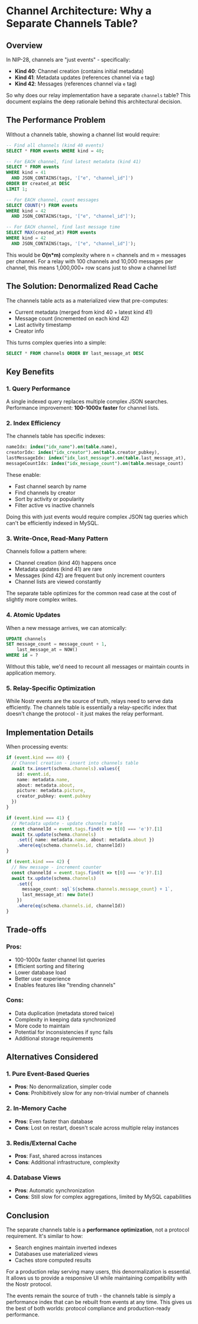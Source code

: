 # Channel Architecture: Why a Separate Channels Table?

## Overview

In NIP-28, channels are "just events" - specifically:
- **Kind 40**: Channel creation (contains initial metadata)
- **Kind 41**: Metadata updates (references channel via `e` tag)
- **Kind 42**: Messages (references channel via `e` tag)

So why does our relay implementation have a separate `channels` table? This document explains the deep rationale behind this architectural decision.

## The Performance Problem

Without a channels table, showing a channel list would require:

```sql
-- Find all channels (kind 40 events)
SELECT * FROM events WHERE kind = 40;

-- For EACH channel, find latest metadata (kind 41)
SELECT * FROM events 
WHERE kind = 41 
  AND JSON_CONTAINS(tags, '["e", "channel_id"]')
ORDER BY created_at DESC 
LIMIT 1;

-- For EACH channel, count messages
SELECT COUNT(*) FROM events 
WHERE kind = 42 
  AND JSON_CONTAINS(tags, '["e", "channel_id"]');

-- For EACH channel, find last message time
SELECT MAX(created_at) FROM events 
WHERE kind = 42 
  AND JSON_CONTAINS(tags, '["e", "channel_id"]');
```

This would be **O(n*m)** complexity where n = channels and m = messages per channel. For a relay with 100 channels and 10,000 messages per channel, this means 1,000,000+ row scans just to show a channel list!

## The Solution: Denormalized Read Cache

The channels table acts as a materialized view that pre-computes:
- Current metadata (merged from kind 40 + latest kind 41)
- Message count (incremented on each kind 42)
- Last activity timestamp
- Creator info

This turns complex queries into a simple: 
```sql
SELECT * FROM channels ORDER BY last_message_at DESC
```

## Key Benefits

### 1. Query Performance

A single indexed query replaces multiple complex JSON searches. Performance improvement: **100-1000x faster** for channel lists.

### 2. Index Efficiency

The channels table has specific indexes:
```sql
nameIdx: index("idx_name").on(table.name),
creatorIdx: index("idx_creator").on(table.creator_pubkey),
lastMessageIdx: index("idx_last_message").on(table.last_message_at),
messageCountIdx: index("idx_message_count").on(table.message_count)
```

These enable:
- Fast channel search by name
- Find channels by creator
- Sort by activity or popularity
- Filter active vs inactive channels

Doing this with just events would require complex JSON tag queries which can't be efficiently indexed in MySQL.

### 3. Write-Once, Read-Many Pattern

Channels follow a pattern where:
- Channel creation (kind 40) happens once
- Metadata updates (kind 41) are rare
- Messages (kind 42) are frequent but only increment counters
- Channel lists are viewed constantly

The separate table optimizes for the common read case at the cost of slightly more complex writes.

### 4. Atomic Updates

When a new message arrives, we can atomically:
```sql
UPDATE channels 
SET message_count = message_count + 1,
    last_message_at = NOW()
WHERE id = ?
```

Without this table, we'd need to recount all messages or maintain counts in application memory.

### 5. Relay-Specific Optimization

While Nostr events are the source of truth, relays need to serve data efficiently. The channels table is essentially a relay-specific index that doesn't change the protocol - it just makes the relay performant.

## Implementation Details

When processing events:

```typescript
if (event.kind === 40) {
  // Channel creation - insert into channels table
  await tx.insert(schema.channels).values({
    id: event.id,
    name: metadata.name,
    about: metadata.about,
    picture: metadata.picture,
    creator_pubkey: event.pubkey
  })
}

if (event.kind === 41) {
  // Metadata update - update channels table
  const channelId = event.tags.find(t => t[0] === 'e')?.[1]
  await tx.update(schema.channels)
    .set({ name: metadata.name, about: metadata.about })
    .where(eq(schema.channels.id, channelId))
}

if (event.kind === 42) {
  // New message - increment counter
  const channelId = event.tags.find(t => t[0] === 'e')?.[1]
  await tx.update(schema.channels)
    .set({
      message_count: sql`${schema.channels.message_count} + 1`,
      last_message_at: new Date()
    })
    .where(eq(schema.channels.id, channelId))
}
```

## Trade-offs

### Pros:
- 100-1000x faster channel list queries
- Efficient sorting and filtering
- Lower database load
- Better user experience
- Enables features like "trending channels"

### Cons:
- Data duplication (metadata stored twice)
- Complexity in keeping data synchronized
- More code to maintain
- Potential for inconsistencies if sync fails
- Additional storage requirements

## Alternatives Considered

### 1. Pure Event-Based Queries
- **Pros**: No denormalization, simpler code
- **Cons**: Prohibitively slow for any non-trivial number of channels

### 2. In-Memory Cache
- **Pros**: Even faster than database
- **Cons**: Lost on restart, doesn't scale across multiple relay instances

### 3. Redis/External Cache
- **Pros**: Fast, shared across instances
- **Cons**: Additional infrastructure, complexity

### 4. Database Views
- **Pros**: Automatic synchronization
- **Cons**: Still slow for complex aggregations, limited by MySQL capabilities

## Conclusion

The separate channels table is a **performance optimization**, not a protocol requirement. It's similar to how:
- Search engines maintain inverted indexes
- Databases use materialized views
- Caches store computed results

For a production relay serving many users, this denormalization is essential. It allows us to provide a responsive UI while maintaining compatibility with the Nostr protocol.

The events remain the source of truth - the channels table is simply a performance index that can be rebuilt from events at any time. This gives us the best of both worlds: protocol compliance and production-ready performance.